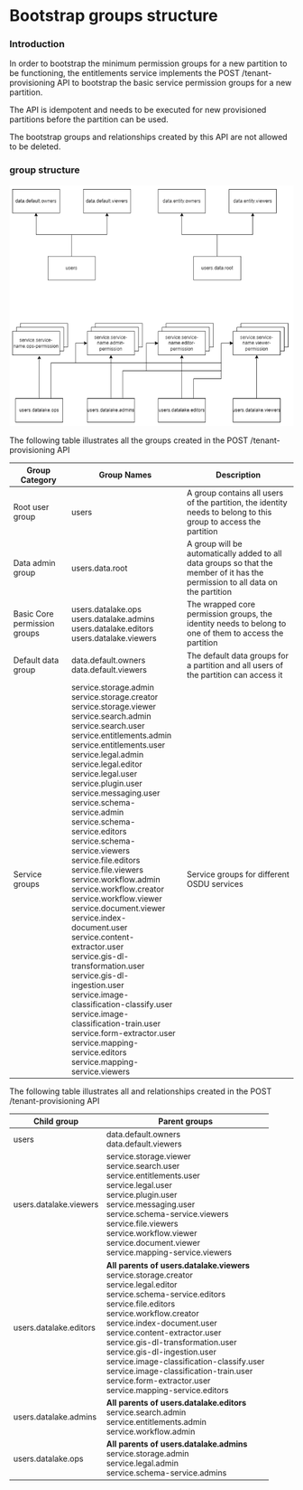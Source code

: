 # Bootstrap groups structure

### Introduction
In order to bootstrap the minimum permission groups for a new partition to be functioning, the entitlements service implements the POST /tenant-provisioning API to bootstrap the basic service permission groups for a new partition.

The API is idempotent and needs to be executed for new provisioned partitions before the partition can be used.

The bootstrap groups and relationships created by this API are not allowed to be deleted.

### group structure

![](bootstrap-hierarchy.png)

The following table illustrates all the groups created in the POST /tenant-provisioning API

| Group Category | Group Names | Description |
| -------------- | ----------- | ----------- |
| Root user group | users | A group contains all users of the partition, the identity needs to belong to this group to access the partition |
| Data admin group | users.data.root | A group will be automatically added to all data groups so that the member of it has the permission to all data on the partition |
| Basic Core permission groups | users.datalake.ops <br> users.datalake.admins <br> users.datalake.editors <br> users.datalake.viewers | The wrapped core permission groups, the identity needs to belong to one of them to access the partition |
| Default data group | data.default.owners <br> data.default.viewers | The default data groups for a partition and all users of the partition can access it |
| Service groups | service.storage.admin <br> service.storage.creator <br> service.storage.viewer <br> service.search.admin <br> service.search.user <br> service.entitlements.admin <br> service.entitlements.user <br> service.legal.admin <br> service.legal.editor <br> service.legal.user <br> service.plugin.user <br> service.messaging.user <br> service.schema-service.admin <br> service.schema-service.editors <br> service.schema-service.viewers <br> service.file.editors <br> service.file.viewers <br> service.workflow.admin <br> service.workflow.creator <br> service.workflow.viewer <br> service.document.viewer <br> service.index-document.user <br> service.content-extractor.user <br> service.gis-dl-transformation.user <br> service.gis-dl-ingestion.user <br> service.image-classification-classify.user <br> service.image-classification-train.user <br> service.form-extractor.user <br> service.mapping-service.editors <br> service.mapping-service.viewers | Service groups for different OSDU services |

The following table illustrates all and relationships created in the POST /tenant-provisioning API

| Child group | Parent groups |
| ----------- | ------------- |
| users | data.default.owners <br> data.default.viewers |
| users.datalake.viewers | service.storage.viewer <br> service.search.user <br> service.entitlements.user <br> service.legal.user <br> service.plugin.user <br> service.messaging.user <br> service.schema-service.viewers <br> service.file.viewers <br> service.workflow.viewer <br> service.document.viewer <br> service.mapping-service.viewers |
| users.datalake.editors | __All parents of users.datalake.viewers__ <br> service.storage.creator <br> service.legal.editor <br> service.schema-service.editors <br> service.file.editors <br> service.workflow.creator <br> service.index-document.user <br> service.content-extractor.user <br> service.gis-dl-transformation.user <br> service.gis-dl-ingestion.user <br> service.image-classification-classify.user <br> service.image-classification-train.user <br> service.form-extractor.user <br> service.mapping-service.editors |
| users.datalake.admins | __All parents of users.datalake.editors__ <br> service.search.admin <br> service.entitlements.admin <br> service.workflow.admin |
| users.datalake.ops | __All parents of users.datalake.admins__ <br> service.storage.admin <br> service.legal.admin <br> service.schema-service.admins |